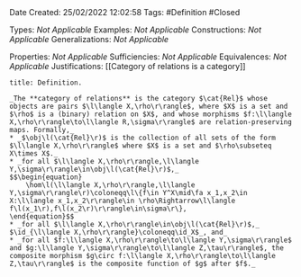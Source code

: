 <br />
<br />

Date Created: 25/02/2022 12:02:58
Tags: #Definition #Closed 

Types: _Not Applicable_
Examples: _Not Applicable_
Constructions: _Not Applicable_
Generalizations: _Not Applicable_

Properties: _Not Applicable_
Sufficiencies: _Not Applicable_
Equivalences: _Not Applicable_
Justifications: [[Category of relations is a category]]

``` ad-Definition
title: Definition.

_The **category of relations** is the category $\cat{Rel}$ whose objects are pairs $\l\langle X,\rho\r\rangle$, where $X$ is a set and $\rho$ is a (binary) relation on $X$, and whose morphisms $f:\l\langle X,\rho\r\rangle\to\l\langle R,\sigma\r\rangle$ are relation-preserving maps. Formally,_
* _$\obj\l(\cat{Rel}\r)$ is the collection of all sets of the form $\l\langle X,\rho\r\rangle$ where $X$ is a set and $\rho\subseteq X\times X$._
* _for all $\l\langle X,\rho\r\rangle,\l\langle Y,\sigma\r\rangle\in\obj\l(\cat{Rel}\r)$,_
$$\begin{equation}
    \hom\l(\l\langle X,\rho\r\rangle,\l\langle Y,\sigma\r\rangle\r)\coloneqq\l\{f\in Y^X\mid\fa x_1,x_2\in X:\l\langle x_1,x_2\r\rangle\in \rho\Rightarrow\l\langle f\l(x_1\r),f\l(x_2\r)\r\rangle\in\sigma\r\},
\end{equation}$$
* _for all $\l\langle X,\rho\r\rangle\in\obj\l(\cat{Rel}\r)$,_ $\id_{\l\langle X,\rho\r\rangle}\coloneqq\id_X$_, and_
* _for all $f:\l\langle X,\rho\r\rangle\to\l\langle Y,\sigma\r\rangle$ and $g:\l\langle Y,\sigma\r\rangle\to\l\langle Z,\tau\r\rangle$, the composite morphism $g\circ f:\l\langle X,\rho\r\rangle\to\l\langle Z,\tau\r\rangle$ is the composite function of $g$ after $f$._

```
